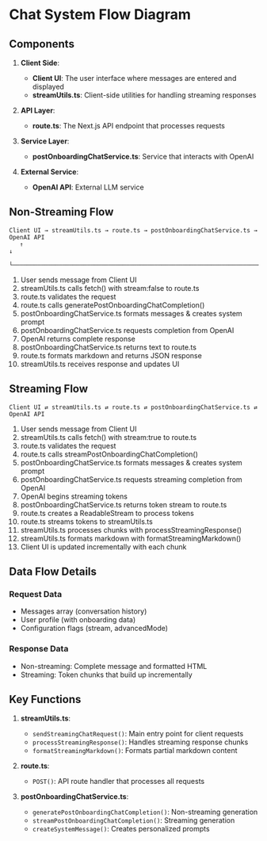 # Chat System Flow Diagram

## Components

1. **Client Side**:
   - **Client UI**: The user interface where messages are entered and displayed
   - **streamUtils.ts**: Client-side utilities for handling streaming responses

2. **API Layer**:
   - **route.ts**: The Next.js API endpoint that processes requests

3. **Service Layer**:
   - **postOnboardingChatService.ts**: Service that interacts with OpenAI

4. **External Service**:
   - **OpenAI API**: External LLM service

## Non-Streaming Flow

```
Client UI → streamUtils.ts → route.ts → postOnboardingChatService.ts → OpenAI API
   ↑                                                                       ↓
   └───────────────────────────────────────────────────────────────────────┘
```

1. User sends message from Client UI
2. streamUtils.ts calls fetch() with stream:false to route.ts
3. route.ts validates the request
4. route.ts calls generatePostOnboardingChatCompletion()
5. postOnboardingChatService.ts formats messages & creates system prompt
6. postOnboardingChatService.ts requests completion from OpenAI
7. OpenAI returns complete response
8. postOnboardingChatService.ts returns text to route.ts
9. route.ts formats markdown and returns JSON response
10. streamUtils.ts receives response and updates UI

## Streaming Flow

```
Client UI ⇄ streamUtils.ts ⇄ route.ts ⇄ postOnboardingChatService.ts ⇄ OpenAI API
```

1. User sends message from Client UI
2. streamUtils.ts calls fetch() with stream:true to route.ts
3. route.ts validates the request
4. route.ts calls streamPostOnboardingChatCompletion()
5. postOnboardingChatService.ts formats messages & creates system prompt
6. postOnboardingChatService.ts requests streaming completion from OpenAI
7. OpenAI begins streaming tokens
8. postOnboardingChatService.ts returns token stream to route.ts
9. route.ts creates a ReadableStream to process tokens
10. route.ts streams tokens to streamUtils.ts
11. streamUtils.ts processes chunks with processStreamingResponse()
12. streamUtils.ts formats markdown with formatStreamingMarkdown()
13. Client UI is updated incrementally with each chunk

## Data Flow Details

### Request Data
- Messages array (conversation history)
- User profile (with onboarding data)
- Configuration flags (stream, advancedMode)

### Response Data
- Non-streaming: Complete message and formatted HTML
- Streaming: Token chunks that build up incrementally

## Key Functions

1. **streamUtils.ts**:
   - `sendStreamingChatRequest()`: Main entry point for client requests
   - `processStreamingResponse()`: Handles streaming response chunks
   - `formatStreamingMarkdown()`: Formats partial markdown content

2. **route.ts**:
   - `POST()`: API route handler that processes all requests

3. **postOnboardingChatService.ts**:
   - `generatePostOnboardingChatCompletion()`: Non-streaming generation
   - `streamPostOnboardingChatCompletion()`: Streaming generation
   - `createSystemMessage()`: Creates personalized prompts 
